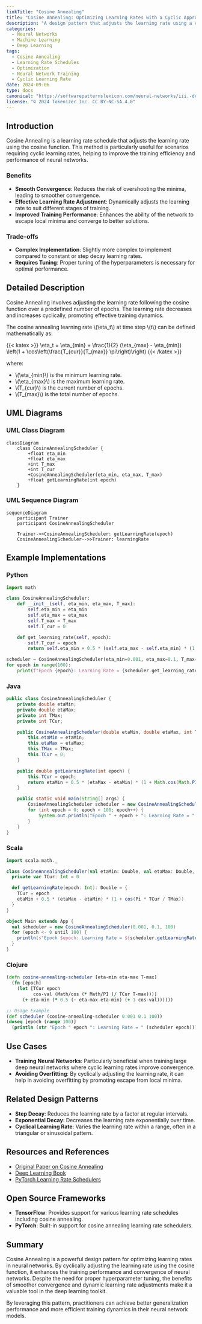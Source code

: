 ```yaml
---
linkTitle: "Cosine Annealing"
title: "Cosine Annealing: Optimizing Learning Rates with a Cyclic Approach"
description: "A design pattern that adjusts the learning rate using a cosine function, beneficial for cyclic learning rates in neural networks."
categories:
  - Neural Networks
  - Machine Learning
  - Deep Learning
tags:
  - Cosine Annealing
  - Learning Rate Schedules
  - Optimization
  - Neural Network Training
  - Cyclic Learning Rate
date: 2024-09-06
type: docs
canonical: "https://softwarepatternslexicon.com/neural-networks/iii.-deep-learning-patterns/3.-learning-rate-schedulers/cosine-annealing"
license: "© 2024 Tokenizer Inc. CC BY-NC-SA 4.0"
---
```



## Introduction

Cosine Annealing is a learning rate schedule that adjusts the learning rate using the cosine function. This method is particularly useful for scenarios requiring cyclic learning rates, helping to improve the training efficiency and performance of neural networks. 

### Benefits
- **Smooth Convergence**: Reduces the risk of overshooting the minima, leading to smoother convergence.
- **Effective Learning Rate Adjustment**: Dynamically adjusts the learning rate to suit different stages of training.
- **Improved Training Performance**: Enhances the ability of the network to escape local minima and converge to better solutions.

### Trade-offs
- **Complex Implementation**: Slightly more complex to implement compared to constant or step decay learning rates.
- **Requires Tuning**: Proper tuning of the hyperparameters is necessary for optimal performance.

## Detailed Description

Cosine Annealing involves adjusting the learning rate following the cosine function over a predefined number of epochs. The learning rate decreases and increases cyclically, promoting effective training dynamics.

The cosine annealing learning rate \\(\eta_t\\) at time step \\(t\\) can be defined mathematically as:

{{< katex >}}
\eta_t = \eta_{min} + \frac{1}{2} (\eta_{max} - \eta_{min}) \left(1 + \cos\left(\frac{T_{cur}}{T_{max}} \pi\right)\right)
{{< /katex >}}

where:
- \\(\eta_{min}\\) is the minimum learning rate.
- \\(\eta_{max}\\) is the maximum learning rate.
- \\(T_{cur}\\) is the current number of epochs.
- \\(T_{max}\\) is the total number of epochs.

## UML Diagrams

### UML Class Diagram

```mermaid
classDiagram
    class CosineAnnealingScheduler {
        +float eta_min
        +float eta_max
        +int T_max
        +int T_cur
        +CosineAnnealingScheduler(eta_min, eta_max, T_max)
        +float getLearningRate(int epoch)
    }
```

### UML Sequence Diagram

```mermaid
sequenceDiagram
    participant Trainer
    participant CosineAnnealingScheduler

    Trainer->>CosineAnnealingScheduler: getLearningRate(epoch)
    CosineAnnealingScheduler-->>Trainer: learningRate
```

## Example Implementations

### Python

```python
import math

class CosineAnnealingScheduler:
    def __init__(self, eta_min, eta_max, T_max):
        self.eta_min = eta_min
        self.eta_max = eta_max
        self.T_max = T_max
        self.T_cur = 0

    def get_learning_rate(self, epoch):
        self.T_cur = epoch
        return self.eta_min + 0.5 * (self.eta_max - self.eta_min) * (1 + math.cos(math.pi * self.T_cur / self.T_max))

scheduler = CosineAnnealingScheduler(eta_min=0.001, eta_max=0.1, T_max=100)
for epoch in range(100):
    print(f"Epoch {epoch}: Learning Rate = {scheduler.get_learning_rate(epoch)}")
```

### Java

```java
public class CosineAnnealingScheduler {
    private double etaMin;
    private double etaMax;
    private int TMax;
    private int TCur;

    public CosineAnnealingScheduler(double etaMin, double etaMax, int TMax) {
        this.etaMin = etaMin;
        this.etaMax = etaMax;
        this.TMax = TMax;
        this.TCur = 0;
    }

    public double getLearningRate(int epoch) {
        this.TCur = epoch;
        return etaMin + 0.5 * (etaMax - etaMin) * (1 + Math.cos(Math.PI * TCur / TMax));
    }

    public static void main(String[] args) {
        CosineAnnealingScheduler scheduler = new CosineAnnealingScheduler(0.001, 0.1, 100);
        for (int epoch = 0; epoch < 100; epoch++) {
            System.out.println("Epoch " + epoch + ": Learning Rate = " + scheduler.getLearningRate(epoch));
        }
    }
}
```

### Scala

```scala
import scala.math._

class CosineAnnealingScheduler(val etaMin: Double, val etaMax: Double, val TMax: Int) {
  private var TCur: Int = 0

  def getLearningRate(epoch: Int): Double = {
    TCur = epoch
    etaMin + 0.5 * (etaMax - etaMin) * (1 + cos(Pi * TCur / TMax))
  }
}

object Main extends App {
  val scheduler = new CosineAnnealingScheduler(0.001, 0.1, 100)
  for (epoch <- 0 until 100) {
    println(s"Epoch $epoch: Learning Rate = ${scheduler.getLearningRate(epoch)}")
  }
}
```

### Clojure

```clojure
(defn cosine-annealing-scheduler [eta-min eta-max T-max]
  (fn [epoch]
    (let [TCur epoch
          cos-val (Math/cos (* Math/PI (/ TCur T-max)))]
      (+ eta-min (* 0.5 (- eta-max eta-min) (+ 1 cos-val))))))

;; Usage Example
(def scheduler (cosine-annealing-scheduler 0.001 0.1 100))
(doseq [epoch (range 100)]
  (println (str "Epoch " epoch ": Learning Rate = " (scheduler epoch))))
```

## Use Cases

- **Training Neural Networks**: Particularly beneficial when training large deep neural networks where cyclic learning rates improve convergence.
- **Avoiding Overfitting**: By cyclically adjusting the learning rate, it can help in avoiding overfitting by promoting escape from local minima.

## Related Design Patterns

- **Step Decay**: Reduces the learning rate by a factor at regular intervals.
- **Exponential Decay**: Decreases the learning rate exponentially over time.
- **Cyclical Learning Rate**: Varies the learning rate within a range, often in a triangular or sinusoidal pattern.

## Resources and References

- [Original Paper on Cosine Annealing](https://arxiv.org/abs/1608.03983)
- [Deep Learning Book](https://www.deeplearningbook.org/)
- [PyTorch Learning Rate Schedulers](https://pytorch.org/docs/stable/optim.html#how-to-adjust-learning-rate)

## Open Source Frameworks

- **TensorFlow**: Provides support for various learning rate schedules including cosine annealing.
- **PyTorch**: Built-in support for cosine annealing learning rate schedulers.

## Summary

Cosine Annealing is a powerful design pattern for optimizing learning rates in neural networks. By cyclically adjusting the learning rate using the cosine function, it enhances the training performance and convergence of neural networks. Despite the need for proper hyperparameter tuning, the benefits of smoother convergence and dynamic learning rate adjustments make it a valuable tool in the deep learning toolkit.

By leveraging this pattern, practitioners can achieve better generalization performance and more efficient training dynamics in their neural network models.
